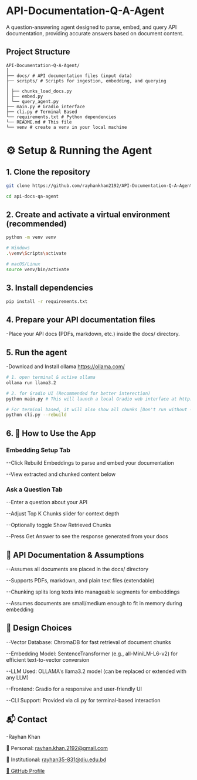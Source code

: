 # API-Documentation-Q-A-Agent

A question-answering agent designed to parse, embed, and query API documentation, providing accurate answers based on document content.

## Project Structure

```
API-Documentation-Q-A-Agent/
│
├── docs/ # API documentation files (input data)
├── scripts/ # Scripts for ingestion, embedding, and querying
│
│ ├── chunks_load_docs.py
│ ├── embed.py
│ └── query_agent.py
├── main.py # Gradio interface
├── cli.py # Terminal Based
└── requirements.txt # Python dependencies
└── README.md # This file
└── venv # create a venv in your local machine

```

# ⚙️ Setup & Running the Agent

## 1. Clone the repository

```bash
git clone https://github.com/rayhankhan2192/API-Documentation-Q-A-Agent
```
```bash 
cd api-docs-qa-agent

```
## 2. Create and activate a virtual environment (recommended)

```bash
python -m venv venv

# Windows
.\venv\Scripts\activate

# macOS/Linux
source venv/bin/activate
```

## 3. Install dependencies

```bash
pip install -r requirements.txt
```
## 4. Prepare your API documentation files

-Place your API docs (PDFs, markdown, etc.) inside the docs/ directory.


## 5. Run the agent
-Download and Install ollama https://ollama.com/ 
```bash
# 1. open terminal & active ollama 
ollama run llama3.2

# 2. for Gradio UI (Recommended for better interection)
python main.py # This will launch a local Gradio web interface at http://127.0.0.1:7860.

# For terminal based, it will also show all chunks [Don't run without --rebuild]
python cli.py --rebuild 
```

## 6. 🧠 How to Use the App

### Embedding Setup Tab
--Click Rebuild Embeddings to parse and embed your documentation

--View extracted and chunked content below

### Ask a Question Tab
--Enter a question about your API

--Adjust Top K Chunks slider for context depth

--Optionally toggle Show Retrieved Chunks

--Press Get Answer to see the response generated from your docs

## 📄 API Documentation & Assumptions

--Assumes all documents are placed in the docs/ directory

--Supports PDFs, markdown, and plain text files (extendable)

--Chunking splits long texts into manageable segments for embeddings

--Assumes documents are small/medium enough to fit in memory during embedding


## 🧩 Design Choices

--Vector Database: ChromaDB for fast retrieval of document chunks

--Embedding Model: SentenceTransformer (e.g., all-MiniLM-L6-v2) for efficient text-to-vector conversion

--LLM Used: OLLAMA's llama3.2 model (can be replaced or extended with any LLM)

--Frontend: Gradio for a responsive and user-friendly UI

--CLI Support: Provided via cli.py for terminal-based interaction



## 📬 Contact
-Rayhan Khan

📧 Personal: rayhan.khan.2192@gmail.com

📧 Institutional: rayhan35-831@diu.edu.bd

[🔗 GitHub Profile](https://github.com/rayhankhan2192)

